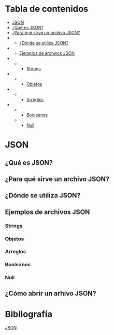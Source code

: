 # Tabla de contenidos
- [JSON](#JSON)
 - [¿Qué es JSON?](#¿Qué-es-JSON?)
 - [¿Para qué sirve un archivo JSON?](#¿Para-qué-sirve-un-archivo-JSON?)
- - [¿Dónde se utiliza JSON?](##¿Dónde-se-utiliza-JSON?)
- - [Ejemplos de archivos JSON](##Ejemplos-de-archivos-JSON)
- - - [Strings](###Strings)
- - - [Objetos](###Objetos)
- - - [Arreglos](###Arreglos)
- - - [Booleanos](###Booleanos)
  - - [Null](###Null)


# JSON
## ¿Qué es JSON?

## ¿Para qué sirve un archivo JSON?

## ¿Dónde se utiliza JSON?

## Ejemplos de archivos JSON

### Strings

### Objetos

### Arreglos

### Booleanos

### Null

## ¿Cómo abrir un arhivo JSON?

# Bibliografía
[JSON](https://blog.hubspot.es/website/que-es-json).
